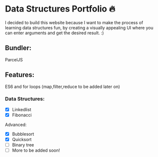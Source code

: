 # Data Structures Portfolio 🔥 #

I decided to build this website because I want to make the process of learning data structures fun, by creating a visually appealing UI where you can enter arguments and get the desired result. :)

## Bundler: ##

ParcelJS

## Features: ## 

ES6 and for loops (map,filter,reduce to be added later on)

### Data Structures: ###




- [x] Linkedlist
- [x] Fibonacci

Advanced: 

- [x] Bubblesort 
- [x] Quicksort
- [ ] Binary tree
- [ ] More to be added soon!
